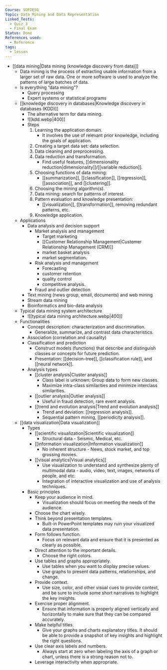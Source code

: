 ```yaml
---
Course: SOFDESG
Topic: Data Mining and Data Representation
Linked_Tests:
  - Quiz 3
  - Final Exam
Status: Done
References used:
  - Reference
tags:
  - lesson
---
```


- [[data mining|Data mining (knowledge discovery from data)]]
	- Data mining is the process of extracting usable information from a larger set of raw data. One or more software is used to analyze the patterns of large batches of data.
	- Is everything “data mining”?
		- Query processing
		- Expert systems or statistical programs
	- [[knowledge discovery in databases|Knowledge discovery in databases (KDD)]]
		- The alternative term for data mining.
		- ![[kdd.webp|400]]
		- Steps
			1. Learning the application domain.
				- It involves the use of relevant prior knowledge, including the goals of application.
			2. Creating a target data set: data selection.
			3. Data cleaning and preprocessing.
			4. Data reduction and transformation.
				- Find useful features, [[dimensionality reduction|dimensionality]]/[[variable reduction]].
			5. Choosing functions of data mining:
				- [[summarization]], [[classification]], [[regression]], [[association]], and [[clustering]].
			6. Choosing the mining algorithm(s).
			7. Data mining: search for patterns of interest.
			8. Pattern evaluation and knowledge presentation:
				- [[visualization]], [[transformation]], removing redundant patterns, etc.
			9. Knowledge application.
	- Applications
		- Data analysis and decision support
			- Market analysis and management
				- Target marketing
				- [[Customer Relationship Management|Customer Relationship Management (CRM)]]
				- market basket analysis
				- market segmentation.
			- Risk analysis and management
				- Forecasting
				- customer retention
				- quality control
				- competitive analysis.
			- Fraud and outlier detection
		- Text mining (news group, email, documents) and web mining
		- Stream data mining
		- Bioinformatics and bio-data analysis
	- Typical data mining system architecture
		- ![[typical data mining architecture.webp|400]]
	- Functionalities
		- Concept description: characterization and discrimination.
			- Generalize, summarize, and contrast data characteristics.
		- Association (correlation and causality)
		- Classification and prediction
			- Construct models (functions) that describe and distinguish classes or concepts for future prediction.
			- Presentation: [[decision-tree]], [[classification rule]], and [[neural network]].
		- Analysis types
			- [[cluster analysis|Cluster analysis]]
				- Class label is unknown: Group data to form new classes.
				- Maximize intra-class similarities and minimize interclass similarities.
			- [[outlier analysis|Outlier analysis]]
				- Useful in fraud detection, rare event analysis.
			- [[trend and evolution analysis|Trend and evolution analysis]]
				- Trend and deviation: [[regression analysis]].
				- Sequential pattern mining, [[periodicity analysis]].
	- [[data visualization|Data visualization]]
		- Types
			- [[scientific visualization|Scientific visualization]]
				- Structural data - Seismic, Medical, etc.
			- [[information visualization|Information visualization]]
				- No inherent structure - News, stock market, and top grossing movies.
			- [[visual analytics|Visual analytics]]
				- Use visualization to understand and synthesize plenty of multimodal data - audio, video, text, images, networks of people, and etc.
				- Integration of interactive visualization and use of analysis techniques.
		- Basic principles
			- Keep your audience in mind.
				- Visualization should focus on meeting the needs of the audience.
			- Choose the chart wisely.
			- Think beyond presentation templates.
				- Built-in PowerPoint templates may ruin your visualized data presentation.
			- Form follows function.
				- Focus on relevant data and ensure that it is presented as clearly as possible.
			- Direct attention to the important details.
				- Choose the right colors.
			- Use tables and graphs appropriately.
				- Use tables when you want to display precise values.
				- Use graphs to present data patterns, relationships, and change.
			- Provide context.
				- Use size, color, and other visual cues to provide context, and be sure to include some short narratives to highlight the key insights.
			- Exercise proper alignment.
				- Ensure that information is properly aligned vertically and horizontally to make sure that they can be compared accurately.
			- Make helpful titles.
				- Give your graphs and charts explanatory titles. It should be able to provide a snapshot of key insights and highlight the right questions.
			- Use clear axis labels and numbers.
				- Always start at zero when labeling the axis of a graph or chart, unless there is a strong reason not to.
			- Leverage interactivity when appropriate.